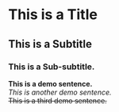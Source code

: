 # This is a Title 
## This is a Subtitle  
### This is a Sub-subtitle.  

**This is a demo sentence.**  
*This is another demo sentence.*  
~~This is a third demo sentence.~~ 
